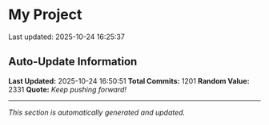 # My Project


Last updated: 2025-10-24 16:25:37
























































































































































































































































































































































































































































































































































































































































































































































































































































































































































































































































































































































































































































































































































































































































































































































































































































## Auto-Update Information

**Last Updated:** 2025-10-24 16:50:51
**Total Commits:** 1201
**Random Value:** 2331
**Quote:** _Keep pushing forward!_

---
_This section is automatically generated and updated._
